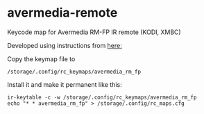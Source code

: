 # avermedia-remote
Keycode map for Avermedia RM-FP IR remote (KODI, XMBC)

Developed using instructions from [here:](https://wiki.libreelec.tv/infrared_remotes)

Copy the keymap file to 
```
/storage/.config/rc_keymaps/avermedia_rm_fp
```

Install it and make it permanent like this:
```
ir-keytable -c -w /storage/.config/rc_keymaps/avermedia_rm_fp
echo "* * avermedia_rm_fp" > /storage/.config/rc_maps.cfg
```
